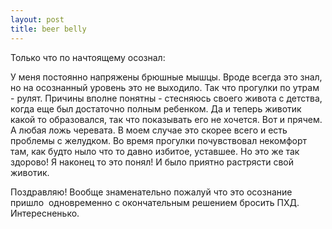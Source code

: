 ```yaml
--- 
layout: post
title: beer belly
---
```

Только что по начтоящему осознал:

У меня постоянно напряжены брюшные мышцы. Вроде всегда это знал, но на осознанный уровень это не выходило. Так что прогулки по утрам - рулят. Причины вполне понятны - стесняюсь своего живота с детства, когда еще был достаточно полным ребенком. Да и теперь животик какой то образовался, так что показывать его не хочется. Вот и прячем. А любая ложь черевата. В моем случае это скорее всего и есть проблемы с желудком. Во время прогулки почувствовал некомфорт там, как будто ныло что то давно избитое, уставшее. Но это же так здорово! Я наконец то это понял! И было приятно растрясти свой животик.

Поздравляю! Вообще знаменательно пожалуй что это осознание пришло  одновременно с окончательным решением бросить ПХД. Интересненько.
